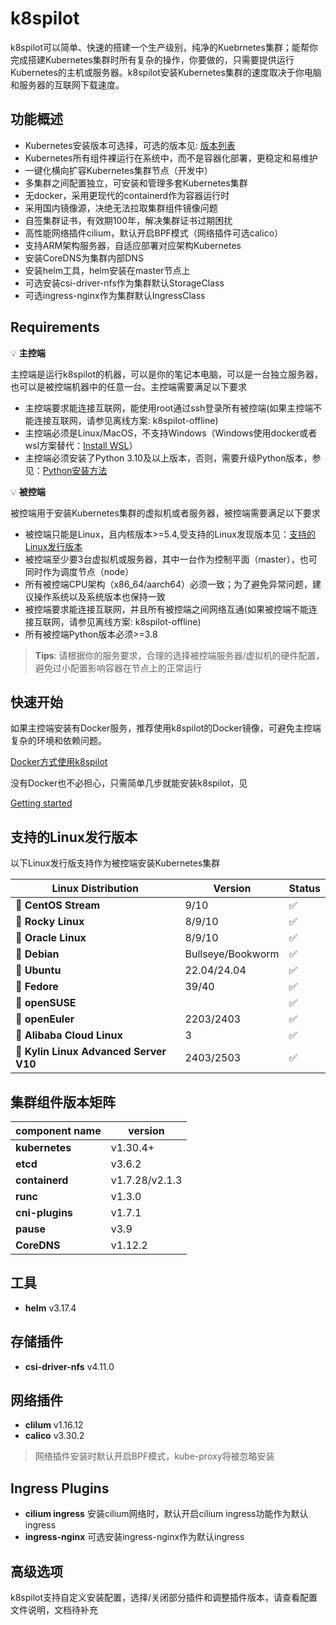 # k8spilot
k8spilot可以简单、快速的搭建一个生产级别，纯净的Kuebrnetes集群；能帮你完成搭建Kubernetes集群时所有复杂的操作，你要做的，只需要提供运行Kubernetes的主机或服务器。k8spilot安装Kubernetes集群的速度取决于你电脑和服务器的互联网下载速度。

## 功能概述
+ Kubernetes安装版本可选择，可选的版本见: [版本列表](https://dl.k8spilot.icu/kubernetes/kube-versions)
+ Kubernetes所有组件裸运行在系统中，而不是容器化部署，更稳定和易维护
+ 一键化横向扩容Kubernetes集群节点（开发中）
+ 多集群之间配置独立，可安装和管理多套Kubernetes集群
+ 无docker，采用更现代的containerd作为容器运行时
+ 采用国内镜像源，决绝无法拉取集群组件镜像问题
+ 自签集群证书，有效期100年，解决集群证书过期困扰
+ 高性能网络插件cilium，默认开启BPF模式（网络插件可选calico）
+ 支持ARM架构服务器，自适应部署对应架构Kubernetes
+ 安装CoreDNS为集群内部DNS
+ 安装helm工具，helm安装在master节点上
+ 可选安装csi-driver-nfs作为集群默认StorageClass
+ 可选ingress-nginx作为集群默认IngressClass


## Requirements

:bulb: **主控端**  

主控端是运行k8spilot的机器，可以是你的笔记本电脑，可以是一台独立服务器，也可以是被控端机器中的任意一台。主控端需要满足以下要求  

+ 主控端要求能连接互联网，能使用root通过ssh登录所有被控端(如果主控端不能连接互联网，请参见离线方案: k8spilot-offline)
+ 主控端必须是Linux/MacOS，不支持Windows（Windows使用docker或者wsl方案替代：[Install WSL](https://learn.microsoft.com/en-us/windows/wsl/install)）
+ 主控端必须安装了Python 3.10及以上版本，否则，需要升级Python版本，参见：[Python安装方法](docs/getting_started/install-python.md)    

:bulb: **被控端**  

被控端用于安装Kubernetes集群的虚拟机或者服务器，被控端需要满足以下要求  

+ 被控端只能是Linux，且内核版本>=5.4,受支持的Linux发现版本见：[支持的Linux发行版本](#支持的Linux发行版本)
+ 被控端至少要3台虚拟机或服务器，其中一台作为控制平面（master），也可同时作为调度节点（node）
+ 所有被控端CPU架构（x86_64/aarch64）必须一致；为了避免异常问题，建议操作系统以及系统版本也保持一致
+ 被控端要求能连接互联网，并且所有被控端之间网络互通(如果被控端不能连接互联网，请参见离线方案: k8spilot-offline)
+ 所有被控端Python版本必须>=3.8

> **Tips**: 请根据你的服务要求，合理的选择被控端服务器/虚拟机的硬件配置，避免过小配置影响容器在节点上的正常运行

## 快速开始

如果主控端安装有Docker服务，推荐使用k8spilot的Docker镜像，可避免主控端复杂的环境和依赖问题。

[Docker方式使用k8spilot](docs/getting_started/getting-started.md#docker方式使用k8spilot)

没有Docker也不必担心，只需简单几步就能安装k8spilot，见

[Getting started](docs/getting_started/getting-started.md)


## 支持的Linux发行版本
以下Linux发行版支持作为被控端安装Kubernetes集群  

|Linux Distribution | Version | Status |
| - | - | - |
| :penguin: **CentOS Stream** | 9/10 | :white_check_mark: |
| :penguin: **Rocky Linux** | 8/9/10 | :white_check_mark: |
| :penguin: **Oracle Linux** | 8/9/10 | :white_check_mark: |
| :penguin: **Debian** | Bullseye/Bookworm | :white_check_mark: |
| :penguin: **Ubuntu** | 22.04/24.04 | :white_check_mark: |
| :penguin: **Fedore** | 39/40 | :white_check_mark: |
| :penguin: **openSUSE** | | :white_check_mark: | 
| :penguin: **openEuler** | 2203/2403 | :white_check_mark: |
| :penguin: **Alibaba Cloud Linux** | 3 | :white_check_mark: |
| :penguin: **Kylin Linux Advanced Server V10** | 2403/2503 | :white_check_mark: |

## 集群组件版本矩阵
|component name | version |
| - | - |
| **kubernetes** | v1.30.4+ |
| **etcd** | v3.6.2 |
| **containerd** | v1.7.28/v2.1.3 |
| **runc** | v1.3.0 |
| **cni-plugins** | v1.7.1 |
| **pause** | v3.9 |
| **CoreDNS** | v1.12.2 |

## 工具
+ **helm** v3.17.4

## 存储插件
+ **csi-driver-nfs** v4.11.0

## 网络插件
+ **clilum** v1.16.12
+ **calico** v3.30.2

> 网络插件安装时默认开启BPF模式，kube-proxy将被忽略安装

## Ingress Plugins
+ **cilium ingress** 安装cilium网络时，默认开启cilium ingress功能作为默认ingress
+ **ingress-nginx** 可选安装ingress-nginx作为默认ingress

## 高级选项
k8spilot支持自定义安装配置，选择/关闭部分插件和调整插件版本，请查看配置文件说明，文档待补充